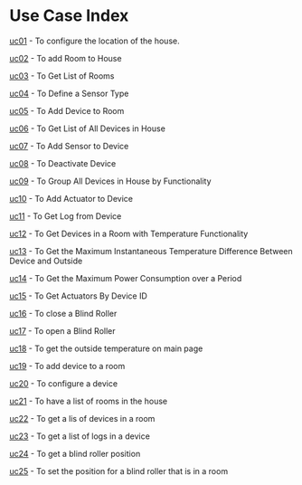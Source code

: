 # Use Case Index

[uc01](uc01_toConfigureLocation/uc01_readme.md) - To configure the location of the house.

[uc02](uc02_toAddRoom/uc02_readme.md) - To add Room to House

[uc03](uc03_toGetListOfRooms/uc03_readme.md) - To Get List of Rooms

[uc04](uc04_toDefineSensorType/uc04_readme.md) - To Define a Sensor Type

[uc05](uc05_toAddDevice/uc05_readme.md) - To Add Device to Room

[uc06](uc06_toGetListOfAllDevicesInRoom/uc06_readme.md) - To Get List of All Devices in House

[uc07](uc07_toAddSensor/uc07_readme.md) - To Add Sensor to Device

[uc08](uc08_toDeactiveDevice/uc08_readme.md) - To Deactivate Device

[uc09](uc09_toGroupAllDevicesByFunctionality/uc09_readme.md) - To Group All Devices in House by Functionality

[uc10](uc10_toAddActuator/uc10_readme.md) - To Add Actuator to Device

[uc11](uc11_toGetLogFromDevice/uc11_readme.md) - To Get Log from Device

[uc12](uc12_toGetDevicesByRoomAndTemperatureFunctionality/uc12_readme.md) - To Get Devices in a Room with Temperature Functionality

[uc13](uc13_toGetMaxInstTempDifBetweenDeviceAndOutside/uc13_readme.md) - To Get the Maximum Instantaneous Temperature Difference Between Device and Outside

[uc14](uc14_toGetMaxPowerConsumptionOverAPeriod/uc14_readme.md) - To Get the Maximum Power Consumption over a Period

[uc15](uc15_toGetActuatorsByDeviceID/uc15_readme.md) - To Get Actuators By Device ID

[uc16](uc16_toCloseBlindRoller/uc16_readme.md) - To close a Blind Roller

[uc17]() - To open a Blind Roller

[uc18](uc18_frontendToOutsideTemperatureMainPage/uc18_readme.md) - To get the outside temperature on main page

[uc19](uc19_frontendToAddDeviceToRoom/uc19_readme.md) - To add device to a room

[uc20](uc20_frontendToConfigureADevice/uc20_readme.md) - To configure a device

[uc21](uc21_frontendToHaveListAllRoomsInTheHouse/uc21_readme.md) - To have a list of rooms in the house

[uc22](uc22_frontendToGetListOfDevices/uc22_readme.md) - To get a lis of devices in a room

[uc23](uc23_frontendToGetListOfLogs/uc23_readme.md) - To get a list of logs in a device

[uc24](uc24_frontendToGetBlinRollerPosition/uc24_readme.md) - To get a blind roller position

[uc25](uc25_frontendToSetBlindRoller/uc25_readme.md) - To set the position for a blind roller that is in a room
